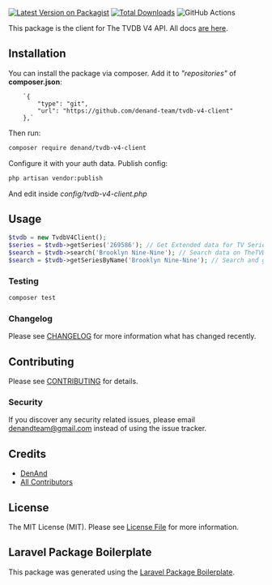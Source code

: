 [![Latest Version on Packagist](https://img.shields.io/packagist/v/denand/tvdb-v4-client.svg?style=flat-square)](https://packagist.org/packages/denand/tvdb-v4-client)
[![Total Downloads](https://img.shields.io/packagist/dt/denand/tvdb-v4-client.svg?style=flat-square)](https://packagist.org/packages/denand/tvdb-v4-client)
![GitHub Actions](https://github.com/denand/tvdb-v4-client/actions/workflows/main.yml/badge.svg)

This package is the client for The TVDB V4 API. All docs [are here](https://thetvdb.github.io/v4-api/).

## Installation

You can install the package via composer. Add it to _"repositories"_ of **composer.json**:

        `{
            "type": "git",
            "url": "https://github.com/denand-team/tvdb-v4-client"
        },`

Then run:

```bash
composer require denand/tvdb-v4-client
```

Configure it with your auth data. Publish config:
```bash
php artisan vendor:publish
```

And edit inside _config/tvdb-v4-client.php_


## Usage

```php
$tvdb = new TvdbV4Client();
$series = $tvdb->getSeries('269586'); // Get Extended data for TV Series
$search = $tvdb->search('Brooklyn Nine-Nine'); // Search data on TheTVDB
$search = $tvdb->getSeriesByName('Brooklyn Nine-Nine'); // Search and get Extended Data from TheTVDB
```



### Testing

```bash
composer test
```

### Changelog

Please see [CHANGELOG](CHANGELOG.md) for more information what has changed recently.

## Contributing

Please see [CONTRIBUTING](CONTRIBUTING.md) for details.

### Security

If you discover any security related issues, please email denandteam@gmail.com instead of using the issue tracker.

## Credits

-   [DenAnd](https://github.com/denand)
-   [All Contributors](../../contributors)

## License

The MIT License (MIT). Please see [License File](LICENSE.md) for more information.

## Laravel Package Boilerplate

This package was generated using the [Laravel Package Boilerplate](https://laravelpackageboilerplate.com).
